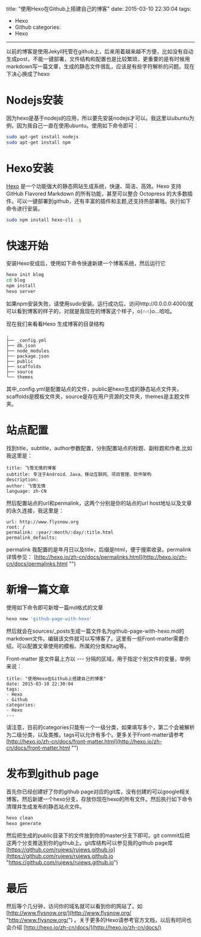 ﻿title: "使用Hexo在Github上搭建自己的博客"
date: 2015-03-10 22:30:04
tags:
- Hexo
- Github
categories:
- Hexo
---

以前的博客是使用Jekyll托管在github上，后来用着越来越不方便，比如没有自动生成post，不能一键部署，文件结构和配置也是比较繁琐，更重要的是有时候用markdown写一篇文章，生成的静态文件很乱，应该是有些字符解析的问题。现在下决心换成了hexo

# Nodejs安装

因为hexo是基于nodejs的应用，所以要先安装nodejs才可以。我这里以ubuntu为例，因为我自己一直在使用ubuntu。使用如下命令即可：

```bash
sudo apt-get install nodejs
sudo apt-get install npm
```

# Hexo安装

[Hexo](https://github.com/hexojs/hexo/ "Hexo") 是一个功能强大的静态网站生成系统，快速、简洁、高效。Hexo 支持 GitHub Flavored Markdown 的所有功能，甚至可以整合 Octopress 的大多数插件。可以一键部署到github，还有丰富的插件和主题,还支持热部署哦。执行如下命令进行安装。

```bash
sudo npm install hexo-cli -g
```

# 快速开始

安装Hexo安成后，使用如下命令快速新建一个博客系统，然后运行它

```bash
hexo init blog
cd blog
npm install
hexo server
```

如果npm安装失败，请使用sudo安装。运行成功后，访问http://0.0.0.0:4000/就可以看到博客的样子的，对就是我现在的博客这个样子，o(∩∩)o...哈哈。

现在我们来看看Hexo 生成博客的目录结构

    .
    ├── _config.yml
    ├── db.json
    ├── node_modules
    ├── package.json
    ├── public
    ├── scaffolds
    ├── source
    └── themes
    
其中_config.yml是配置站点的文件，public是hexo生成的静态站点文件夹，scaffolds是模板文件夹，source是存在用户资源的文件夹，themes是主题文件夹。

# 站点配置

找到title，subtitle，author参数配置，分别配置站点的标题、副标题和作者,比如我这里是：

    title: 飞雪无情的博客
    subtitle: 专注于Android、Java、移动互联网、项目管理、软件架构
    description:
    author: 飞雪无情
    language: zh-CN
    
然后配置站点的url和permalink，这两个分别是你的站点的url host地址以及文章的永久连接，我这里是：

    url: http://www.flysnow.org
    root: /
    permalink: :year/:month/:day/:title.html
    permalink_defaults:
    
permalink 我配置的是年月日以及title，后缀是html，便于搜索收录。permalink详情参见： [http://hexo.io/zh-cn/docs/permalinks.html](http://hexo.io/zh-cn/docs/permalinks.html "")

# 新增一篇文章

使用如下命令即可新增一篇md格式的文章

```bash
hexo new 'github-page-with-hexo'
```

然后就会在sources/_posts生成一篇文件名为github-page-with-hexo.md的markdown文件。编辑该文件就可以写博客了。这里有一些Front-matter需要介绍，可以配置文章使用的模板、所属的分类和tag等。

Front-matter 是文件最上方以 --- 分隔的区域，用于指定个别文件的变量，举例来说：

    title: "使用Hexo在Github上搭建自己的博客"
    date: 2015-03-10 22:30:04
    tags:
    - Hexo
    - Github
    categories:
    - Hexo
    ---
    
请注意，目前的categories只能有一个一级分类，如果填写多个，第二个会被解析为二级分类，以及类推。tags可以允许有多个。更多关于Front-matter请参考 [http://hexo.io/zh-cn/docs/front-matter.html](http://hexo.io/zh-cn/docs/front-matter.html "")

# 发布到github page

首先你已经创建好了你的github page对应的git库，没有创建的可以google相关博客。然后新建一个hexo分支，存放你现在hexo的所有文件。然后执行如下命令清理并生成发布的静态站点文件。

```bash
hexo clean
hexo generate
```

然后把生成的public目录下的文件放到你的master分支下即可。git commit后把这两个分支推送到你的github上。git库结构可以参见我的github page库 [https://github.com/rujews/rujews.github.io](https://github.com/rujews/rujews.github.io "https://github.com/rujews/rujews.github.io")

# 最后

然后等个几分钟，访问你的域名就可以看到你的网站了。如[http://www.flysnow.org/](http://www.flysnow.org/ "http://www.flysnow.org/") 。关于更多的Hexo请参考官方文档，以后有时间也会介绍 [http://hexo.io/zh-cn/docs/](http://hexo.io/zh-cn/docs/)